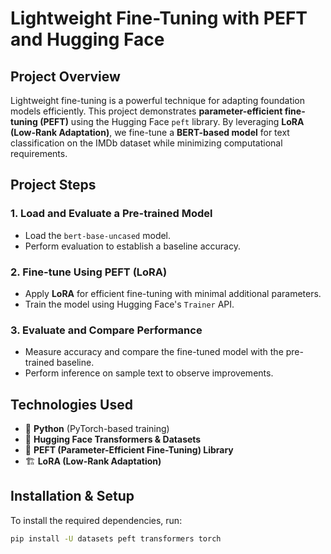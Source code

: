 # **Lightweight Fine-Tuning with PEFT and Hugging Face**

## **Project Overview**
Lightweight fine-tuning is a powerful technique for adapting foundation models efficiently. This project demonstrates **parameter-efficient fine-tuning (PEFT)** using the Hugging Face `peft` library. By leveraging **LoRA (Low-Rank Adaptation)**, we fine-tune a **BERT-based model** for text classification on the IMDb dataset while minimizing computational requirements.

## **Project Steps**
### **1. Load and Evaluate a Pre-trained Model**
- Load the `bert-base-uncased` model.
- Perform evaluation to establish a baseline accuracy.

### **2. Fine-tune Using PEFT (LoRA)**
- Apply **LoRA** for efficient fine-tuning with minimal additional parameters.
- Train the model using Hugging Face's `Trainer` API.

### **3. Evaluate and Compare Performance**
- Measure accuracy and compare the fine-tuned model with the pre-trained baseline.
- Perform inference on sample text to observe improvements.

## **Technologies Used**
- 🐍 **Python** (PyTorch-based training)  
- 🤗 **Hugging Face Transformers & Datasets**  
- 🔧 **PEFT (Parameter-Efficient Fine-Tuning) Library**  
- 🏗 **LoRA (Low-Rank Adaptation)**  

## **Installation & Setup**
To install the required dependencies, run:
```bash
pip install -U datasets peft transformers torch

